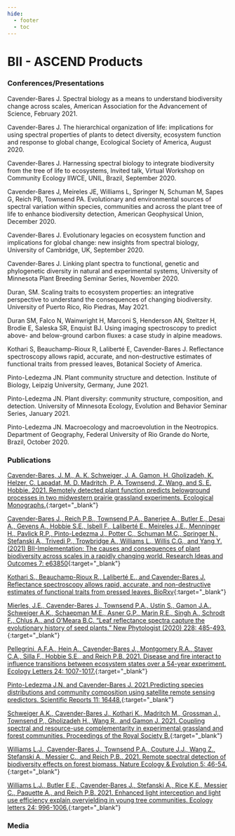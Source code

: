 ```yaml
---
hide:
  - footer
  - toc
---
```


# BII - ASCEND Products
### Conferences/Presentations

Cavender-Bares J. Spectral biology as a means to understand biodiversity change across scales, American Association for the Advancement of Science, February 2021.

Cavender-Bares J. The hierarchical organization of life: implications for using spectral properties of plants to detect diversity, ecosystem function and response to global change, Ecological Society of America, August 2020.

Cavender-Bares J. Harnessing spectral biology to integrate biodiversity from the tree of life to ecosystems, Invited talk, Virtual Workshop on Community Ecology IIWCE, UNIL, Brazil, September 2020.

Cavender-Bares J, Meireles JE, Williams L, Springer N, Schuman M, Sapes G, Reich PB, Townsend PA. Evolutionary and environmental sources of spectral variation within species, communities and across the plant tree of life to enhance biodiversity detection, American Geophysical Union, December 2020.

Cavender-Bares J. Evolutionary legacies on ecosystem function and implications for global change: new insights from spectral biology, University of Cambridge, UK, September 2020.

Cavender-Bares J. Linking plant spectra to functional, genetic and phylogenetic diversity in natural and experimental systems, University of Minnesota Plant Breeding Seminar Series, November 2020.

Duran, SM. Scaling traits to ecosystem properties: an integrative perspective to understand the consequences of changing biodiversity. University of Puerto Rico, Río Piedras, May 2021.

Duran SM, Falco N, Wainwright H, Marconi S, Henderson AN, Steltzer H, Brodie E, Saleska SR, Enquist BJ. Using imaging spectroscopy to predict above- and below-ground carbon fluxes: a case study in alpine meadows.

Kothari S, Beauchamp-Rioux R, Laliberté E, Cavender-Bares J. Reflectance spectroscopy allows rapid, accurate, and non-destructive estimates of functional traits from pressed leaves, Botanical Society of America.

Pinto-Ledezma JN. Plant community structure and detection. Institute of Biology, Leipzig University, Germany, June 2021.

Pinto-Ledezma JN. Plant diversity: community structure, composition, and detection. University of Minnesota Ecology, Evolution and Behavior Seminar Series, January 2021.

Pinto-Ledezma JN. Macroecology and macroevolution in the Neotropics. Department of Geography, Federal University of Rio Grande do Norte, Brazil, October 2020.

### Publications

[Cavender-Bares, J. M., A. K. Schweiger, J. A. Gamon, H. Gholizadeh, K. Helzer, C. Lapadat, M. D. Madritch, P. A. Townsend, Z. Wang, and S. E. Hobbie. 2021. Remotely detected plant function predicts belowground processes in two midwestern prairie grassland experiments. Ecological Monographs.](https://drive.google.com/file/d/1DW-qOfKmyb0_joAXMiOsB2_mSCniYQzD/view?usp=sharing){:target="\_blank"}

[Cavender-Bares J., Reich P.B., Townsend P.A., Banerjee A., Butler E., Desai A., Gevens A., Hobbie S.E., Isbell F., Laliberté E., Meireles J.E., Menninger H., Pavlick R.P., Pinto-Ledezma J., Potter C., Schuman M.C., Springer N., Stefanski A., Trivedi P., Trowbridge A., Williams L., Willis C.G., and Yang Y. (2021) BII-Implementation: The causes and consequences of plant biodiversity across scales in a rapidly changing world. Research Ideas and Outcomes 7: e63850](https://drive.google.com/file/d/1yN_vTELn9VL_oqnL88sYvCpNsg187MX5/view?usp=sharing){:target="\_blank"}

[Kothari S., Beauchamp-Rioux R., Laliberté E., and Cavender-Bares J. Reflectance spectroscopy allows rapid, accurate, and non-destructive estimates of functional traits from pressed leaves, BioRxv](https://drive.google.com/file/d/1LMNr1qep57wswj7q-Wtsxi3DzAovcHwV/view?usp=sharing){:target="\_blank"}

[Mierles, J.E., Cavender-Bares J., Townsend P.A., Ustin S., Gamon J.A., Schweiger A.K., Schaepman M.E., Asner G.P., Marin R.E., Singh A., Schrodt F., Chlus A., and O’Meara B.C. “Leaf reflectance spectra capture the evolutionary history of seed plants.” New Phytologist (2020) 228: 485-493.](https://drive.google.com/file/d/1LenOzmAcmaYjAXsFfDvhxn30E2Ctf9lv/view?usp=sharing){:target="\_blank"}

[Pellegrini, A.F.A., Hein A., Cavender-Bares J., Montgomery R.A., Staver C.A., Silla F., Hobbie S.E., and Reich P.B. 2021. Disease and fire interact to influence transitions between ecosystem states over a 54-year experiment. Ecology Letters 24: 1007-1017.](https://drive.google.com/file/d/1zt2TIgt2LgbtvbB-KKKJ7jwk8tppMGI9/view?usp=sharing){:target="\_blank"}

[Pinto-Ledezma J.N. and Cavender-Bares J. 2021.Predicting species distributions and community composition using satellite remote sensing predictors. Scientific Reports 11: 16448.](https://drive.google.com/file/d/1uLwRU0Vs28mNGVnQK7Zf3H7E82tAytS_/view?usp=sharing){:target="\_blank"}

[Schweiger A.K., Cavender-Bares J., Kothari K., Madritch M., Grossman J., Townsend P., Gholizadeh H., Wang R., and Gamon J. 2021. Coupling spectral and resource-use complementarity in experimental grassland and forest communities. Proceedings of the Royal Society B.](https://drive.google.com/file/d/19_TggiyG3GhGOYkfauWW-KxSfESVLNBm/view?usp=sharing){:target="\_blank"}

[Williams L.J., Cavender-Bares J., Townsend P.A., Couture J.J., Wang Z., Stefanski A., Messier C., and Reich P.B.. 2021. Remote spectral detection of biodiversity effects on forest biomass. Nature Ecology & Evolution 5: 46-54.](https://drive.google.com/file/d/1oTQ6Y-YDAXHprPeod5kzh1hHYpkBeEYz/view?usp=sharing){:target="\_blank"}

[Williams L.J., Butler E.E., Cavender‐Bares J., Stefanski A., Rice K.E., Messier C., Paquette A., and Reich P.B. 2021. Enhanced light interception and light use efficiency explain overyielding in young tree communities. Ecology letters 24: 996-1006.](https://drive.google.com/file/d/1DW-qOfKmyb0_joAXMiOsB2_mSCniYQzD/view?usp=sharing){:target="\_blank"}

### Media
